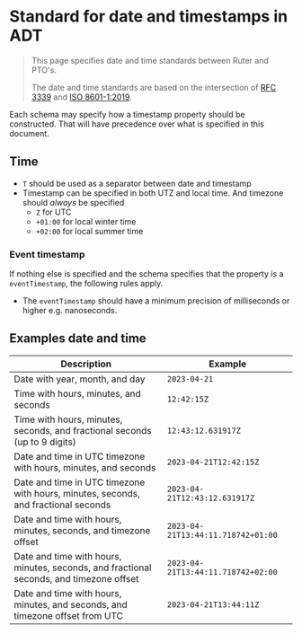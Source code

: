 # Standard for date and timestamps in ADT

> This page specifies date and time standards between Ruter and PTO's.
>
> The date and time standards are based on the intersection of [RFC 3339](https://datatracker.ietf.org/doc/html/rfc3339)
> and [ISO 8601-1:2019](https://www.iso.org/obp/ui#iso:std:iso:8601:-1:ed-1:v1:en).

Each schema may specify how a timestamp property should be constructed. That will have precedence over what is
specified in this document.

## Time

* `T` should be used as a separator between date and timestamp
* Timestamp can be specified in both UTZ and local time. And timezone should _always_ be specified
    * `Z` for UTC
    * `+01:00` for local winter time
    * `+02:00` for local summer time

### Event timestamp

If nothing else is specified and the schema specifies that the property is a `eventTimestamp`, the following rules
apply.

* The `eventTimestamp` should have a minimum precision of milliseconds or higher e.g. nanoseconds.


## Examples date and time
| Description                                                                             | Example                            |
|-----------------------------------------------------------------------------------------|------------------------------------|
| Date with year, month, and day                                                          | `2023-04-21`                       |
| Time with hours, minutes, and seconds                                                   | `12:42:15Z`                        |
| Time with hours, minutes, seconds, and fractional seconds (up to 9 digits)              | `12:43:12.631917Z`                 |
| Date and time in UTC timezone with hours, minutes, and seconds                          | `2023-04-21T12:42:15Z`             |
| Date and time in UTC timezone with hours, minutes, seconds, and fractional seconds      | `2023-04-21T12:43:12.631917Z`      |
| Date and time with hours, minutes, seconds, and timezone offset                         | `2023-04-21T13:44:11.718742+01:00` |
| Date and time with hours, minutes, seconds, and fractional seconds, and timezone offset | `2023-04-21T13:44:11.718742+02:00` |
| Date and time with hours, minutes, and seconds, and timezone offset from UTC            | `2023-04-21T13:44:11Z`             |





